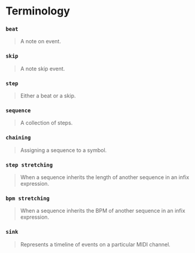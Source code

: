 # Terminology
### `beat`
> A note on event.

### `skip`
> A note skip event.

### `step`
> Either a beat or a skip.

### `sequence`
> A collection of steps.

### `chaining`
> Assigning a sequence to a symbol.

### `step stretching`
> When a sequence inherits the length of another sequence in an infix expression.

### `bpm stretching`
> When a sequence inherits the BPM of another sequence in an infix expression.

### `sink`
> Represents a timeline of events on a particular MIDI channel.


